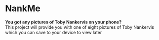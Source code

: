 # NankMe
<b> You got any pictures of Toby Nankervis on your phone?</b><br>
This project will provide you with one of eight pictures of Toby Nankervis which you can save to your device to view later
